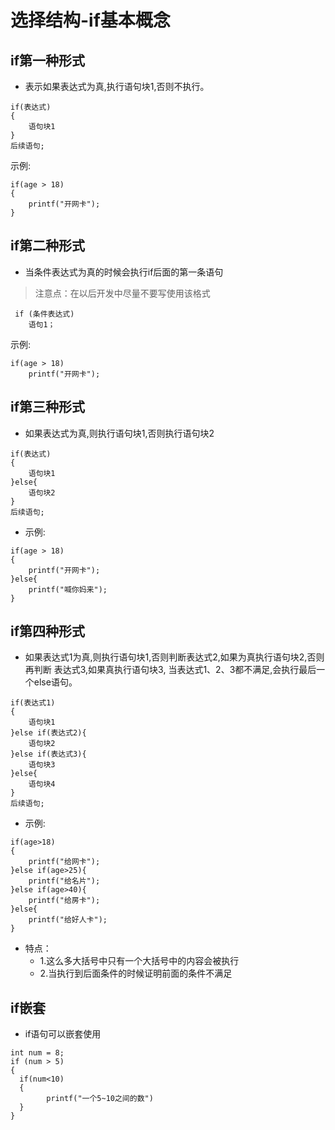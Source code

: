 # 选择结构-if基本概念


## if第一种形式

- 表示如果表达式为真,执行语句块1,否则不执行。

```
if(表达式)
{
    语句块1
}
后续语句;
```

示例:

```
if(age > 18)
{
    printf("开网卡");
}
```

## if第二种形式

- 当条件表达式为真的时候会执行if后面的第一条语句

>注意点：在以后开发中尽量不要写使用该格式

```
 if (条件表达式)
    语句1；
```

示例:

```
if(age > 18)
    printf("开网卡");
```


## if第三种形式

- 如果表达式为真,则执行语句块1,否则执行语句块2

```
if(表达式)
{
    语句块1
}else{
    语句块2
}
后续语句;
```

- 示例:

```
if(age > 18)
{
    printf("开网卡");
}else{
    printf("喊你妈来");
}
```


## if第四种形式

- 如果表达式1为真,则执行语句块1,否则判断表达式2,如果为真执行语句块2,否则再判断 表达式3,如果真执行语句块3, 当表达式1、2、3都不满足,会执行最后一个else语句。

```
if(表达式1)
{
    语句块1
}else if(表达式2){
    语句块2
}else if(表达式3){
    语句块3
}else{
    语句块4
}
后续语句;
```

- 示例:

```
if(age>18)
{
    printf("给网卡");
}else if(age>25){
    printf("给名片");
}else if(age>40){
    printf("给房卡");
}else{
    printf("给好人卡");
}
```

-  特点：
    + 1.这么多大括号中只有一个大括号中的内容会被执行
    + 2.当执行到后面条件的时候证明前面的条件不满足


## if嵌套

- if语句可以嵌套使用

```
int num = 8;
if (num > 5)
{
  if(num<10)
  {
        printf("一个5~10之间的数")
  }
}
```

